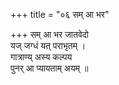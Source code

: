 +++
title = "०६ सम् आ भर"

+++
सम् आ भर जातवेदो  
यज् जग्धं यत् पराभृतम् ।  
गात्राण्य् अस्य कल्पय  
पुनर् आ प्यायताम् अयम् ॥